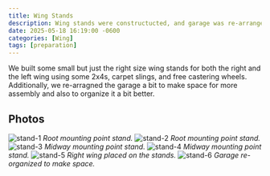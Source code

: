 ```yaml
---
title: Wing Stands
description: Wing stands were constructucted, and garage was re-arranged as well to make space for more assembly.
date: 2025-05-18 16:19:00 -0600
categories: [Wing]
tags: [preparation]
---
```


We built some small but just the right size wing stands for both the right and the left wing using some 2x4s, carpet slings, and free castering wheels. Additionally, we re-arragned the garage a bit to make space for more assembly and also to organize it a bit better.

## Photos
![stand-1](/assets/img/posts/wing/wing-stand-1.jpg)
_Root mounting point stand._
![stand-2](/assets/img/posts/wing/wing-stand-2.jpg)
_Root mounting point stand._
![stand-3](/assets/img/posts/wing/wing-stand-3.jpg)
_Midway mounting point stand._
![stand-4](/assets/img/posts/wing/wing-stand-4.jpg)
_Midway mounting point stand._
![stand-5](/assets/img/posts/wing/wing-stand-5.jpg)
_Right wing placed on the stands._
![stand-6](/assets/img/posts/wing/wing-stand-6.jpg)
_Garage re-organized to make space._
